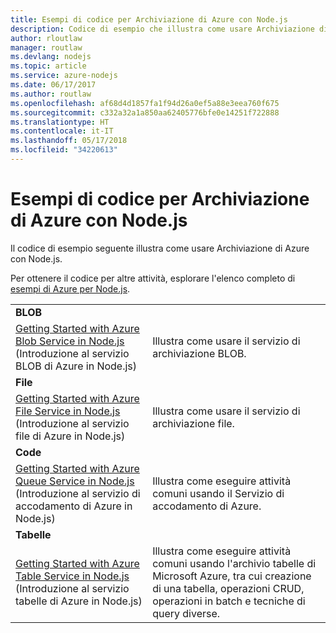 ```yaml
---
title: Esempi di codice per Archiviazione di Azure con Node.js
description: Codice di esempio che illustra come usare Archiviazione di Azure con Node.js.
author: rloutlaw
manager: routlaw
ms.devlang: nodejs
ms.topic: article
ms.service: azure-nodejs
ms.date: 06/17/2017
ms.author: routlaw
ms.openlocfilehash: af68d4d1857fa1f94d26a0ef5a88e3eea760f675
ms.sourcegitcommit: c332a32a1a850aa62405776bfe0e14251f722888
ms.translationtype: HT
ms.contentlocale: it-IT
ms.lasthandoff: 05/17/2018
ms.locfileid: "34220613"
---
```

# <a name="azure-storage-with-nodejs-code-samples"></a>Esempi di codice per Archiviazione di Azure con Node.js

Il codice di esempio seguente illustra come usare Archiviazione di Azure con Node.js.

Per ottenere il codice per altre attività, esplorare l'elenco completo di [esempi di Azure per Node.js](https://azure.microsoft.com/resources/samples/?term=nodejs).


| | |
|---|---|
| **BLOB** ||
| [Getting Started with Azure Blob Service in Node.js](https://github.com/Azure-Samples/storage-blob-node-getting-started) (Introduzione al servizio BLOB di Azure in Node.js) | Illustra come usare il servizio di archiviazione BLOB. |
| **File** ||
| [Getting Started with Azure File Service in Node.js](https://azure.microsoft.com/resources/samples/storage-file-node-getting-started/) (Introduzione al servizio file di Azure in Node.js) | Illustra come usare il servizio di archiviazione file. |
| **Code** ||
| [Getting Started with Azure Queue Service in Node.js](https://azure.microsoft.com/resources/samples/storage-queue-node-getting-started/) (Introduzione al servizio di accodamento di Azure in Node.js) | Illustra come eseguire attività comuni usando il Servizio di accodamento di Azure. |
| **Tabelle** ||
| [Getting Started with Azure Table Service in Node.js](https://azure.microsoft.com/resources/samples/storage-table-node-getting-started/) (Introduzione al servizio tabelle di Azure in Node.js) | Illustra come eseguire attività comuni usando l'archivio tabelle di Microsoft Azure, tra cui creazione di una tabella, operazioni CRUD, operazioni in batch e tecniche di query diverse. |
